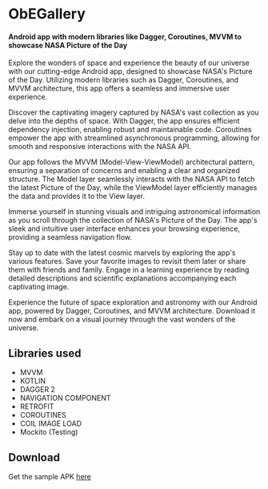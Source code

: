 <h1>ObEGallery</h1>
<h4>Android app with modern libraries like Dagger, Coroutines, MVVM to showcase NASA Picture of the Day</h4>

Explore the wonders of space and experience the beauty of our universe with our cutting-edge Android app, designed to showcase NASA's Picture of the Day. Utilizing modern libraries such as Dagger, Coroutines, and MVVM architecture, this app offers a seamless and immersive user experience.

Discover the captivating imagery captured by NASA's vast collection as you delve into the depths of space. With Dagger, the app ensures efficient dependency injection, enabling robust and maintainable code. Coroutines empower the app with streamlined asynchronous programming, allowing for smooth and responsive interactions with the NASA API.

Our app follows the MVVM (Model-View-ViewModel) architectural pattern, ensuring a separation of concerns and enabling a clear and organized structure. The Model layer seamlessly interacts with the NASA API to fetch the latest Picture of the Day, while the ViewModel layer efficiently manages the data and provides it to the View layer.

Immerse yourself in stunning visuals and intriguing astronomical information as you scroll through the collection of NASA's Picture of the Day. The app's sleek and intuitive user interface enhances your browsing experience, providing a seamless navigation flow.

Stay up to date with the latest cosmic marvels by exploring the app's various features. Save your favorite images to revisit them later or share them with friends and family. Engage in a learning experience by reading detailed descriptions and scientific explanations accompanying each captivating image.

Experience the future of space exploration and astronomy with our Android app, powered by Dagger, Coroutines, and MVVM architecture. Download it now and embark on a visual journey through the vast wonders of the universe.

<h2>Libraries used</h2>

- MVVM
- KOTLIN
- DAGGER 2 
- NAVIGATION COMPONENT
- RETROFIT
- COROUTINES
- COIL IMAGE LOAD
- Mockito (Testing)
  
<h2>Download</h2>

Get the sample APK [here](https://github.com/chetan532/ObEGallery/tree/main/apk)
